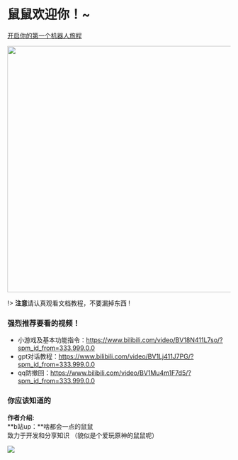# 鼠鼠欢迎你！~

[开启你的第一个机器人旅程](https://www.bilibili.com/video/BV13w411c7JG/?spm_id_from=333.999.0.0)

<img src="https://cn-sy1.rains3.com/jiaocheng/bg.png" height="555"/>

!> **注意**请认真观看文档教程，不要漏掉东西 !

### 强烈推荐要看的视频！

- 小游戏及基本功能指令：https://www.bilibili.com/video/BV18N411L7so/?spm_id_from=333.999.0.0
- gpt对话教程：https://www.bilibili.com/video/BV1Lj411J7PG/?spm_id_from=333.999.0.0
- qq防撤回：https://www.bilibili.com/video/BV1Mu4m1F7d5/?spm_id_from=333.999.0.0

### 你应该知道的

**作者介绍:**  
**b站up：**啥都会一点的鼠鼠   
致力于开发和分享知识 
（貌似是个爱玩原神的鼠鼠呢）


![](https://cn-sy1.rains3.com/jiaocheng/blbl.png)
